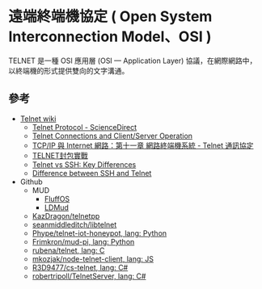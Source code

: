 # 遠端終端機協定 ( Open System Interconnection Model、OSI )

TELNET 是一種 OSI 應用層 (OSI — Application Layer) 協議，在網際網路中，以終端機的形式提供雙向的文字溝通。

## 參考

+ [Telnet wiki](https://zh.m.wikipedia.org/zh-tw/Telnet)
    - [Telnet Protocol - ScienceDirect](https://www.sciencedirect.com/topics/computer-science/telnet-protocol)
    - [Telnet Connections and Client/Server Operation](http://www.tcpipguide.com/free/t_TelnetConnectionsandClientServerOperation.htm)
    - [TCP/IP 與 Internet 網路：第十一章 網路終端機系統 - Telnet 通訊協定](http://www.tsnien.idv.tw/Internet_WebBook/chap11/11-4%20Telnet%20%E9%80%9A%E8%A8%8A%E5%8D%94%E5%AE%9A.html)
    - [TELNET封包實戰](https://gordonfang-85054.medium.com/e9306216fba0)
    - [Telnet vs SSH: Key Differences](https://www.guru99.com/telnet-vs-ssh.html)
    - [Difference between SSH and Telnet](https://www.tutorialspoint.com/difference-between-ssh-and-telnet)
+ Github
    - MUD
        + [FluffOS](https://github.com/fluffos/fluffos)
        + [LDMud](https://github.com/ldmud/ldmud)
    - [KazDragon/telnetpp](https://github.com/KazDragon/telnetpp)
    - [seanmiddleditch/libtelnet](https://github.com/seanmiddleditch/libtelnet)
    - [Phype/telnet-iot-honeypot, lang: Python](https://github.com/Phype/telnet-iot-honeypot)
    - [Frimkron/mud-pi, lang: Python](https://github.com/Frimkron/mud-pi)
    - [rubena/telnet, lang: C](https://github.com/rubena/telnet)
    - [mkozjak/node-telnet-client, lang: JS](https://github.com/mkozjak/node-telnet-client)
    - [R3D9477/cs-telnet, lang: C#](https://github.com/R3D9477/cs-telnet)
    - [robertripoll/TelnetServer, lang: C#](https://github.com/robertripoll/TelnetServer)
